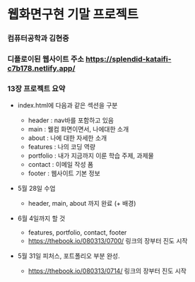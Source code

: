# 웹화면구현 기말 프로젝트

### 컴퓨터공학과 김현중

### 디플로이된 웹사이트 주소 https://splendid-kataifi-c7b178.netlify.app/

### 13장 프로젝트 요약

- index.html에 다음과 같은 섹션을 구분
    - header : nav바를 포함하고 있음
    - main : 웰컴 화면이면서, 나에대한 소개
    - about : 나에 대한 자세한 소개
    - features : 나의 코딩 역량
    - portfolio : 내가 지금까지 이룬 학습 주제, 과제물
    - contact : 이메일 작성 폼
    - footer : 웹사이트 기본 정보

- 5월 28일 수업
    - header, main, about 까지 완료 (+ 배경)

- 6월 4일까지 할 것
    - features, portfolio, contact, footer
    - https://thebook.io/080313/0700/ 링크의 장부터 진도 시작

- 5월 31일 피처스, 포트폴리오 부분 완성.
    - https://thebook.io/080313/0714/ 링크의 장부터 진도 시작